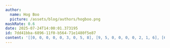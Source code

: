 ```yaml
---
author:
  name: Hog Boo
  picture: /assets/blog/authors/hogboo.png
maskRate: 0.6
date: 2025-07-24T14:00:01.373195
id: 7dd41bba-6896-11f0-b564-71e1480f5e87
content: '[[0, 0, 0, 0, 0, 3, 0, 5, 8], [9, 5, 0, 0, 0, 0, 2, 1, 6], [6, 0, 0, 0, 0, 2, 0, 0, 9], [2, 0, 6, 3, 1, 5, 0, 0, 4], [5, 0, 7, 0, 0, 0, 1, 0, 0], [0, 0, 4, 0, 0, 0, 8, 6, 0], [7, 0, 9, 2, 0, 1, 5, 0, 0], [8, 2, 0, 0, 0, 6, 9, 4, 0], [0, 0, 0, 0, 0, 0, 0, 0, 0]]'
---
```

